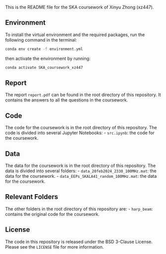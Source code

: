 This is the README file for the SKA coursework of Xinyu Zhong (xz447).

## Environment
To install the virtual environment and the required packages, run the following command in the terminal:

```bash
conda env create -f environment.yml
```

then activate the environment by running:

```bash
conda activate SKA_coursework_xz447
```

## Report
The report `report.pdf` can be found in the root directory of this repository. It contains the answers to all the questions in the coursework.

## Code
The code for the coursework is in the root directory of this repository. The code is divided into several Jupyter Notebooks:
    - `src.ipynb`: the code for the coursework.

## Data

The data for the coursework is in the root directory of this repository. The data is divided into several folders:
    - `data_20feb2024_2330_100MHz.mat`: the data for the coursework.
    - `data_EEPs_SKALA41_random_100MHz.mat`: the data for the coursework.

## Relevant Folders
The other folders in the root directory of this repository are:
    - `harp_beam`: contains the original code for the coursework.

## License
The code in this repository is released under the BSD 3-Clause License. Please see the `LICENSE` file for more information.
